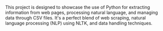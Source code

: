  This project is designed to showcase the use of Python for extracting information from web pages, processing natural language, and managing data through CSV files. It's a perfect blend of web scraping, natural language processing (NLP) using NLTK, and data handling techniques.
